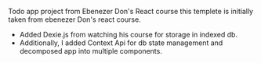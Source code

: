 Todo app project from Ebenezer Don's React course
this templete is initially taken from ebenezer Don's react course.
- Added Dexie.js from watching his course for storage in indexed db.
- Additionally, I added Context Api for db state management and decomposed app into multiple components.
